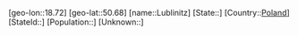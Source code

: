 ﻿---
location: [50.68,18.72]
type: City
tags:
- geo/City


SpocWebEntityId: 32119
isDeleted: false
confidential: public

---
[geo-lon::18.72]
[geo-lat::50.68]
[name::Lublinitz]
[State::]
[Country::[Poland](geo/Continent/Europe/Poland.md)]
[StateId::]
[Population::]
[Unknown::]

